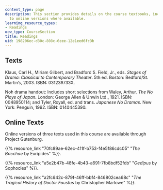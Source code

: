 ```yaml
---
content_type: page
description: This section provides details on the course textbooks, including links
  to online versions where available.
learning_resource_types:
- Readings
ocw_type: CourseSection
title: Readings
uid: 198206ec-d30c-808c-6eee-12e1eed6fc3b
---
```


Texts
-----

Klaus, Carl H., Miriam Gilbert, and Bradford S. Field, Jr., eds. _Stages of Drama: Classical to Contemporary Theater_. 5th ed. Boston: Bedford/St. Martin’s, 2003. ISBN: 031239733X.

Noh drama handout: Includes short selections from Waley, Arthur. _The No Plays of Japan_. London: George Allen & Unwin Ltd., 1921. ISBN: 0048950114; and Tyler, Royall, ed. and trans. _Japanese No Dramas_. New York: Penguin, 1992. ISBN: 0140445390.

Online Texts
------------

Online versions of three texts used in this course are available through Project Gutenburg.

{{% resource_link "70fc89ae-62ec-411f-b753-f4e5f86cdc05" "_The Bacchae_ by Euripides" %}}.

{{% resource_link "a5e2b47b-48fe-4b43-a691-7fb8bdf52fdb" "_Oedipus_ by Sophocles" %}}.

{{% resource_link "a2fc642c-879f-46ff-bbf4-846802cea68c" "_The Tragical History of Doctor Faustus_ by Christopher Marlowe" %}}.